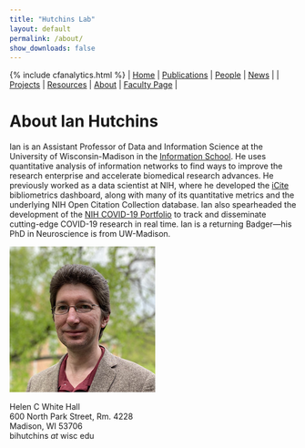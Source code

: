 ```yaml
---
title: "Hutchins Lab"
layout: default
permalink: /about/
show_downloads: false
---
```

{% include cfanalytics.html %}
| [Home](/index) | [Publications](/publications) | [People](/people) | [News](/news) |
| [Projects](/projects) | [Resources](/resources) | [About](/about) | [Faculty Page](https://ischool.wisc.edu/blog/staff/hutchins-b-ian/) |

# About Ian Hutchins

Ian is an Assistant Professor of Data and Information Science at the University of Wisconsin-Madison in the [Information School](https://ischool.wisc.edu/blog/staff/hutchins-b-ian/). He uses quantitative analysis of information networks to find ways to improve the research enterprise and accelerate biomedical research advances. He previously worked as a data scientist at NIH, where he developed the [iCite](https://icite.od.nih.gov) bibliometrics dashboard, along with many of its quantitative metrics and the underlying NIH Open Citation Collection database. Ian also spearheaded the development of the [NIH COVID-19 Portfolio](https://icite.od.nih.gov/covid19) to track and disseminate cutting-edge COVID-19 research in real time. Ian is a returning Badger—his PhD in Neuroscience is from UW-Madison. 

![Ian Hutchins](/assets/ian_256.png)

Helen C White Hall  
600 North Park Street, Rm. 4228  
Madison, WI 53706  
bihutchins *at* wisc edu
